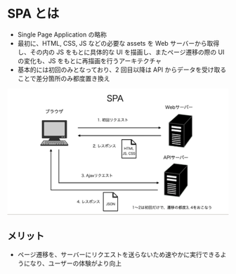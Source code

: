 # SPA とは

- Single Page Application の略称
- 最初に、HTML, CSS, JS などの必要な assets を Web サーバーから取得し、その内の JS をもとに具体的な UI を描画し、またページ遷移の際の UI の変化も、JS をもとに再描画を行うアーキテクチャ
- 基本的には初回のみとなっており、2 回目以降は API からデータを受け取ることで差分箇所のみ都度置き換え

![](画像/20240121162025.png)

## メリット

- ページ遷移を、サーバーにリクエストを送らないため速やかに実行できるようになり、ユーザーの体験がより向上
